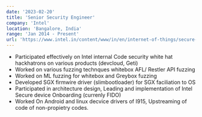 ```yaml
---
date: '2023-02-20'
title: 'Senior Security Engineer'
company: 'Intel'
location: 'Bangalore, India'
range: 'Jan 2014 - Present'
url: 'https://www.intel.in/content/www/in/en/internet-of-things/secure-device-onboard.html'
---
```


- Participated effectively on Intel internal Code security white hat hackhatrons on various products (devcloud, Geti) 
- Worked on various fuzzing technques whitebox AFL/ Restler API fuzzing 
- Worked on ML fuzzing for whitebox and Greybox fuzzing
- Developed SGX firmwire driver (slimbootloader) for SGX faciliation to OS
- Participated in architecture design, Leading and implementation of Intel Secure device Onboarding (currenly FIDO)
- Worked On Android and linux decvice drivers of I915, Upstreaming of code of non-propietry codes.